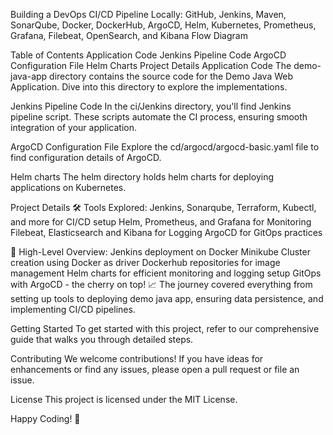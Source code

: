Building a DevOps CI/CD Pipeline Locally: GitHub, Jenkins, Maven, SonarQube, Docker, DockerHub, ArgoCD, Helm, Kubernetes, Prometheus, Grafana, Filebeat, OpenSearch, and Kibana
Flow Diagram

Table of Contents
Application Code
Jenkins Pipeline Code
ArgoCD Configuration File
Helm Charts
Project Details
Application Code
The demo-java-app directory contains the source code for the Demo Java Web Application. Dive into this directory to explore the implementations.


Jenkins Pipeline Code
In the ci/Jenkins directory, you'll find Jenkins pipeline script. These scripts automate the CI process, ensuring smooth integration of your application.


ArgoCD Configuration File
Explore the cd/argocd/argocd-basic.yaml file to find configuration details of ArgoCD.


Helm charts
The helm directory holds helm charts for deploying applications on Kubernetes.


Project Details
🛠️ Tools Explored:
Jenkins, Sonarqube, Terraform, Kubectl, and more for CI/CD setup
Helm, Prometheus, and Grafana for Monitoring
Filebeat, Elasticsearch and Kibana for Logging
ArgoCD for GitOps practices


🚢 High-Level Overview:
Jenkins deployment on Docker
Minikube Cluster creation using Docker as driver
Dockerhub repositories for image management
Helm charts for efficient monitoring and logging setup
GitOps with ArgoCD - the cherry on top!
📈 The journey covered everything from setting up tools to deploying demo java app, ensuring data persistence, and implementing CI/CD pipelines.

Getting Started
To get started with this project, refer to our comprehensive guide that walks you through detailed steps.

Contributing
We welcome contributions! If you have ideas for enhancements or find any issues, please open a pull request or file an issue.

License
This project is licensed under the MIT License.

Happy Coding! 🚀
